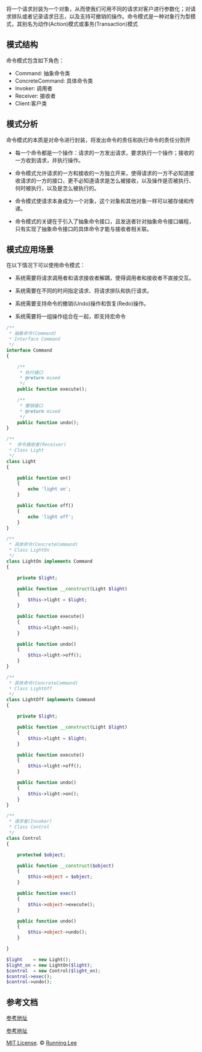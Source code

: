 将一个请求封装为一个对象，从而使我们可用不同的请求对客户进行参数化；对请求排队或者记录请求日志，以及支持可撤销的操作。命令模式是一种对象行为型模式，其别名为动作(Action)模式或事务(Transaction)模式

## 模式结构

命令模式包含如下角色：

* Command: 抽象命令类
* ConcreteCommand: 具体命令类
* Invoker: 调用者
* Receiver: 接收者
* Client:客户类

## 模式分析

命令模式的本质是对命令进行封装，将发出命令的责任和执行命令的责任分割开

* 每一个命令都是一个操作：请求的一方发出请求，要求执行一个操作；接收的一方收到请求，并执行操作。

* 命令模式允许请求的一方和接收的一方独立开来，使得请求的一方不必知道接收请求的一方的接口，更不必知道请求是怎么被接收，以及操作是否被执行、何时被执行，以及是怎么被执行的。

* 命令模式使请求本身成为一个对象，这个对象和其他对象一样可以被存储和传递。

* 命令模式的关键在于引入了抽象命令接口，且发送者针对抽象命令接口编程，只有实现了抽象命令接口的具体命令才能与接收者相关联。

## 模式应用场景

在以下情况下可以使用命令模式：

* 系统需要将请求调用者和请求接收者解耦，使得调用者和接收者不直接交互。

* 系统需要在不同的时间指定请求、将请求排队和执行请求。

* 系统需要支持命令的撤销(Undo)操作和恢复(Redo)操作。

* 系统需要将一组操作组合在一起，即支持宏命令

```php
/**
 * 抽象命令(Command)
 * Interface Command
 */
interface Command
{

    /**
     * 执行接口
     * @return mixed
     */
    public function execute();

    /**
     * 撤销接口
     * @return mixed
     */
    public function undo();
}

/**
 *  命令接收者(Receiver)
 * Class Light
 */
class Light
{

    public function on()
    {
        echo 'light on';
    }

    public function off()
    {
        echo 'light off';
    }
}

/**
 * 具体命令(ConcreteCommand)
 * Class LightOn
 */
class LightOn implements Command
{

    private $light;

    public function __construct(Light $light)
    {
        $this->light = $light;
    }

    public function execute()
    {
        $this->light->on();
    }

    public function undo()
    {
        $this->light->off();
    }
}

/**
 * 具体命令(ConcreteCommand)
 * Class LightOff
 */
class LightOff implements Command
{

    private $light;

    public function __construct(Light $light)
    {
        $this->light = $light;
    }

    public function execute()
    {
        $this->light->off();
    }

    public function undo()
    {
        $this->light->on();
    }
}

/**
 * 请求者(Invoker)
 * Class Control
 */
class Control
{

    protected $object;

    public function __construct($object)
    {
        $this->object = $object;
    }

    public function exec()
    {
        $this->object->execute();
    }

    public function undo()
    {
        $this->object->undo();
    }

}

$light    = new Light();
$light_on = new LightOn($light);
$control  = new Control($light_on);
$control->exec();
$control->undo();
```


## 参考文档

[参考地址](https://segmentfault.com/a/1190000007557888)

[参考地址](https://segmentfault.com/a/1190000008751480)

[MIT License](https://opensource.org/licenses/mit-license.html). ©  [Running Lee](mailto:lihui870920@gmail.com)